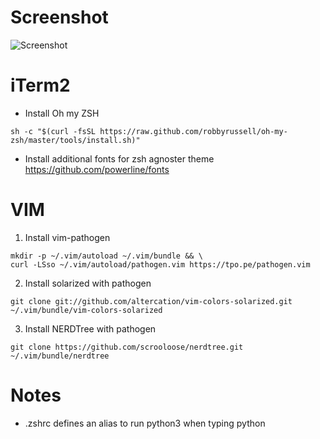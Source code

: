 # Screenshot
![Screenshot](http://i.imgur.com/Wje1Fbg.png)

# iTerm2

* Install Oh my ZSH
```
sh -c "$(curl -fsSL https://raw.github.com/robbyrussell/oh-my-zsh/master/tools/install.sh)"
```

* Install additional fonts for zsh agnoster theme
https://github.com/powerline/fonts

# VIM

1. Install vim-pathogen
```
mkdir -p ~/.vim/autoload ~/.vim/bundle && \
curl -LSso ~/.vim/autoload/pathogen.vim https://tpo.pe/pathogen.vim
```

2. Install solarized with pathogen
```
git clone git://github.com/altercation/vim-colors-solarized.git ~/.vim/bundle/vim-colors-solarized
```

3. Install NERDTree with pathogen
```
git clone https://github.com/scrooloose/nerdtree.git ~/.vim/bundle/nerdtree
```

# Notes
* .zshrc defines an alias to run python3 when typing python
